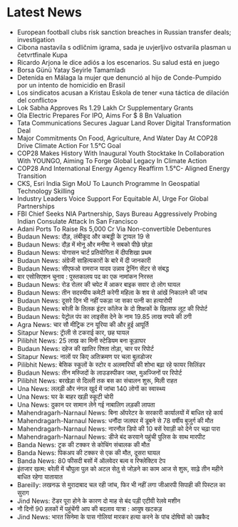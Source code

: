 # Latest News
-  European football clubs risk sanction breaches in Russian transfer deals; investigation
-  Cibona nastavila s odličnim igrama, sada je uvjerljivo ostvarila plasman u četvrtfinale Kupa
-  Ricardo Arjona le dice adiós a los escenarios. Su salud está en juego
-  Borsa Günü Yatay Seyirle Tamamladı
-  Detenida en Málaga la mujer que denunció al hijo de Conde-Pumpido por un intento de homicidio en Brasil
-  Los sindicatos acusan a Kristau Eskola de tener «una táctica de dilación del conflicto»
-  Lok Sabha Approves Rs 1.29 Lakh Cr Supplementary Grants
-  Ola Electric Prepares For IPO, Aims For $ 8 Bn Valuation
-  Tata Communications Secures Jaguar Land Rover Digital Transformation Deal
-  Major Commitments On Food, Agriculture, And Water Day At COP28 Drive Climate Action For 1.5°C Goal
-  COP28 Makes History With Inaugural Youth Stocktake In Collaboration With YOUNGO, Aiming To Forge Global Legacy In Climate Action
-  COP28 And International Energy Agency Reaffirm 1.5°C- Aligned Energy Transition
-  CKS, Esri India Sign MoU To Launch Programme In Geospatial Technology Skilling
-  Industry Leaders Voice Support For Equitable AI, Urge For Global Partnerships
-  FBI Chief Seeks NIA Partnership, Says Bureau Aggressively Probing Indian Consulate Attack In San Francisco
-  Adani Ports To Raise Rs 5,000 Cr Via Non-convertible Debentures
-  Budaun News: दौड़, लंबीकूद और कबड्डी के ट्रायल 19 से
-  Budaun News: दौड़ में मोनू और मनीषा ने सबको पीछे छोड़ा
-  Budaun News: योगासन चार्ट प्रतियोगिता में दीपशिखा प्रथम
-  Budaun News: अंग्रेजी साहित्यकारों के बारे में दी जानकारी
-  Budaun News: सीएफओ रामराज यादव उन्नाव ट्रेनिंग सेंटर से संबद्ध
-  बार एसोसिएशन चुनाव : पुस्तकालय पद का एक नामांकन निरस्त
-  Budaun News: रोड रोलर की चपेट में आकर बाइक सवार दो लोग घायल
-  Budaun News: तीन सदस्यीय कमेटी करेगी महिला के शव से आंखें निकालने की जांच
-  Budaun News: दूसरे दिन भी नहीं पकड़ा जा सका पत्नी का हत्यारोपी
-  Budaun News: बरेली के तिलक इंटर कॉलेज के दो शिक्षकों के खिलाफ लूट की रिपोर्ट
-  Budaun News: पेट्रोल पंप का लाइसेंस देने के नाम 19.85 लाख रुपये की ठगी
-  Agra News: चार सौ मीट्रिक टन यूरिया की और हुई आपूर्ति
-  Sitapur News: ट्राॅली से टकराई कार, छह घायल
-  Pilibhit News: 25 लाख का मिनी स्टेडियम बना कूड़ाघर
-  Budaun News: दहेज की खातिर रिश्ता तोड़ा, चार पर रिपोर्ट
-  Sitapur News: नालों पर किए अतिक्रमण पर चला बुलडोजर
-  Pilibhit News: बेसिक स्कूलों के स्टोर व अलमारियों की शोभा बढ़ा रहे फायर सिलिंडर
-  Budaun News: तीन मस्जिदों के लाउडस्पीकर जब्त, मुअज्जिनों पर रिपोर्ट
-  Pilibhit News: बरखेड़ा से दिल्ली तक बस का संचालन शुरू, मिली राहत
-  Una News: ललड़ी और नंगल खुर्द में जांचा 140 लोगों का स्वास्थ्य
-  Una News: घर के बाहर खड़ी स्कूटी चोरी
-  Una News: दुकान पर सामान लेने गई नाबालिग लड़की लापता
-  Mahendragarh-Narnaul News: बिना ऑपरेटर के सरकारी कार्यालयों में बाधित रहे कार्य
-  Mahendragarh-Narnaul News: धनौंदा जलघर में डूबने से 78 वर्षीय बुजुर्ग की मौत
-  Mahendragarh-Narnaul News: नारनौल डिपो की 10 बसें रेवाड़ी को देने पर चढ़ा पारा
-  Mahendragarh-Narnaul News: डीजे बंद करवाने पहुंची पुलिस के साथ मारपीट
-  Banda News: ट्रक की टक्कर से कोचिंग संचालक की मौत
-  Banda News: पिकअप की टक्कर से एक की मौत, दूसरा घायल
-  Banda News: 80 फीसदी बसों में ऑलवेदर बल्व व रिफ्लेक्टिव टेप
-  इंतजार खत्म: बरेली में चौपुला पुल को अटल सेतु से जोड़ने का काम आज से शुरू, साढ़े तीन महीने बाधित रहेगा यातायात
-  Bareilly: लखनऊ से मुरादाबाद चल रही जांच, फिर भी नहीं लगा जीआरपी सिपाही की पिस्टल का सुराग
-  Jind News: टेंडर पूरा होने के कारण दो माह से बंद पड़ी एटीवी रेलवे मशीन
-  नौ दिनों 90 हलकों में पहुंचेंगी आप की बदलाव यात्रा : आयुष खटकड़
-  Jind News: भारत सिनेमा के पास गोलियां मारकर हत्या करने के पांच दोषियों को उम्रकैद
